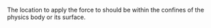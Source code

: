 The location to apply the force to should be within the confines of the physics body or its surface.